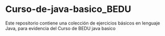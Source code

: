 # Curso-de-java-basico_BEDU
Este repositorio contiene una colección de ejercicios básicos en lenguaje Java, para evidencia del Curso de BEDU java basico
